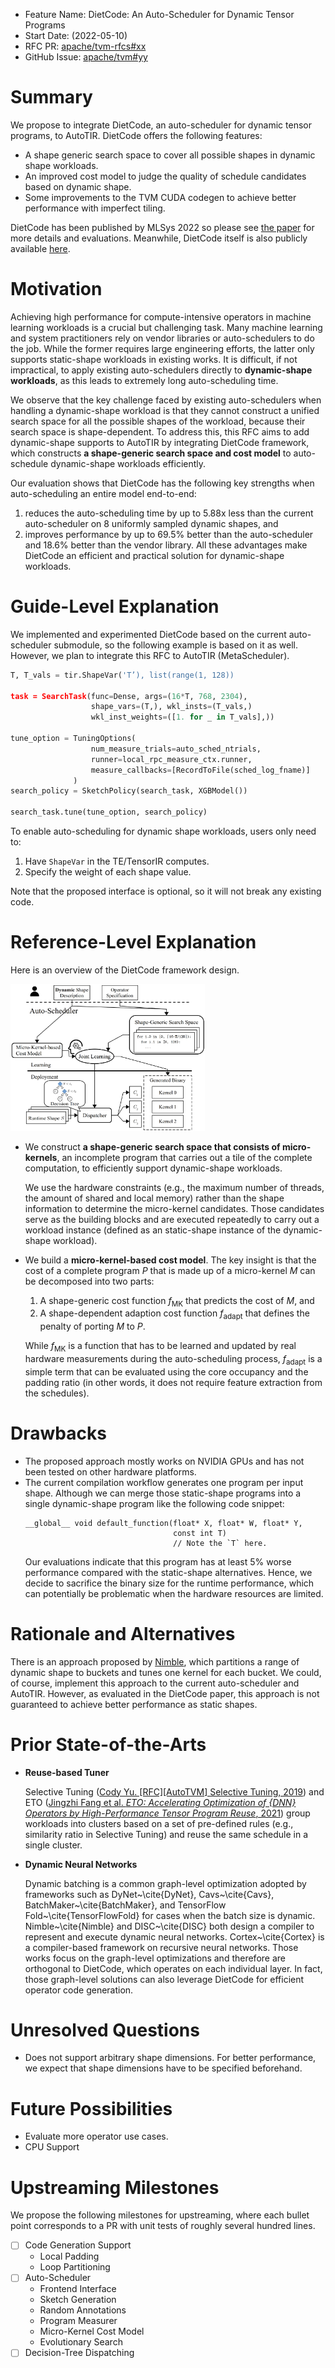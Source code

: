 - Feature Name: DietCode: An Auto-Scheduler for Dynamic Tensor Programs
- Start Date: (2022-05-10)
- RFC PR: [apache/tvm-rfcs#xx](https://github.com/apache/tvm-rfcs/pull/xx)
- GitHub Issue: [apache/tvm#yy](https://github.com/apache/tvm/pull/yy)

# Summary
[summary]: #summary

We propose to integrate DietCode, an auto-scheduler for dynamic tensor programs,
to AutoTIR. DietCode offers the following features:
- A shape generic search space to cover all possible shapes in dynamic shape
  workloads.
- An improved cost model to judge the quality of schedule candidates based on
  dynamic shape.
- Some improvements to the TVM CUDA codegen to achieve better performance with
  imperfect tiling.

DietCode has been published by MLSys 2022 so please see [the
paper](https://proceedings.mlsys.org/paper/2022/hash/fa7cdfad1a5aaf8370ebeda47a1ff1c3-Abstract.html)
for more details and evaluations. Meanwhile, DietCode itself is also publicly
available [here](https://github.com/UofT-EcoSystem/DietCode).

# Motivation
[motivation]: #motivation

Achieving high performance for compute-intensive operators in machine learning
workloads is a crucial but challenging task. Many machine learning and system
practitioners rely on vendor libraries or auto-schedulers to do the job. While
the former requires large engineering efforts, the latter only supports
static-shape workloads in existing works. It is difficult, if not impractical,
to apply existing auto-schedulers directly to **dynamic-shape workloads**, as
this leads to extremely long auto-scheduling time.

We observe that the key challenge faced by existing auto-schedulers when
handling a dynamic-shape workload is that they cannot construct a unified search
space for all the possible shapes of the workload, because their search space is
shape-dependent. To address this, this RFC aims to add dynamic-shape supports to
AutoTIR by integrating DietCode framework, which constructs **a shape-generic
search space and cost model** to auto-schedule dynamic-shape workloads
efficiently.

Our evaluation shows that DietCode has the following key strengths when
auto-scheduling an entire model end-to-end: 

1. reduces the auto-scheduling time by up to 5.88x less than the current
auto-scheduler on 8 uniformly sampled dynamic shapes, and
1. improves performance by up to 69.5% better than the auto-scheduler and 18.6%
better than the vendor library. All these advantages make DietCode an efficient
and practical solution for dynamic-shape workloads.


# Guide-Level Explanation
[guide-level-explanation]: #guide-level-explanation

We implemented and experimented DietCode based on the current auto-scheduler
submodule, so the following example is based on it as well. However, we plan to
integrate this RFC to AutoTIR (MetaScheduler).

```Python
T, T_vals = tir.ShapeVar('T’), list(range(1, 128))

task = SearchTask(func=Dense, args=(16*T, 768, 2304),
                  shape_vars=(T,), wkl_insts=(T_vals,)
                  wkl_inst_weights=([1. for _ in T_vals],))

tune_option = TuningOptions(
                  num_measure_trials=auto_sched_ntrials,
                  runner=local_rpc_measure_ctx.runner,
                  measure_callbacks=[RecordToFile(sched_log_fname)]
              )
search_policy = SketchPolicy(search_task, XGBModel())

search_task.tune(tune_option, search_policy)
```

To enable auto-scheduling for dynamic shape workloads, users only need to:
1. Have `ShapeVar` in the TE/TensorIR computes.
1. Specify the weight of each shape value.

Note that the proposed interface is optional, so it will not break any existing
code.


# Reference-Level Explanation
[reference-level-explanation]: #reference-level-explanation

Here is an overview of the DietCode framework design.

<img src="./docs/figures/DietCode.jpg" width="61.8%" />

- We construct **a shape-generic search space that consists of micro-kernels**,
  an incomplete program that carries out a tile of the complete computation, to
  efficiently support dynamic-shape workloads. 
  
  We use the hardware constraints (e.g., the maximum number of threads, the
  amount of shared and local memory) rather than the shape information to
  determine the micro-kernel candidates. Those candidates serve as the building
  blocks and are executed repeatedly to carry out a workload instance (defined
  as an static-shape instance of the dynamic-shape workload).
- We build a **micro-kernel-based cost model**. The key insight is that the cost
  of a complete program *P* that is made up of a micro-kernel *M* can be
  decomposed into two parts: 
  
  1. A shape-generic cost function *f*<sub>MK</sub> that predicts the cost of
     *M*, and
  1. A shape-dependent adaption cost function *f*<sub>adapt</sub> that defines
     the penalty of porting *M* to *P*.
  
  While *f*<sub>MK</sub> is a function that has to be learned and updated by
  real hardware measurements during the auto-scheduling process,
  *f*<sub>adapt</sub> is a simple term that can be evaluated using the core
  occupancy and the padding ratio (in other words, it does not require feature
  extraction from the schedules).

# Drawbacks
[drawbacks]: #drawbacks

- The proposed approach mostly works on NVIDIA GPUs and has not been tested on
  other hardware platforms.
- The current compilation workflow generates one program per input shape.
  Although we can merge those static-shape programs into a single dynamic-shape
  program like the following code snippet:
  ```CUDA
  __global__ void default_function(float* X, float* W, float* Y,
                                   const int T)
                                   // Note the `T` here.
  ```
  Our evaluations indicate that this program has at least 5% worse performance
  compared with the static-shape alternatives. Hence, we decide to sacrifice the
  binary size for the runtime performance, which can potentially be problematic
  when the hardware resources are limited.

# Rationale and Alternatives
[rationale-and-alternatives]: #rationale-and-alternatives

There is an approach proposed by [Nimble](https://arxiv.org/pdf/2006.03031.pdf),
which partitions a range of dynamic shape to buckets and tunes one kernel for
each bucket. We could, of course, implement this approach to the current
auto-scheduler and AutoTIR. However, as evaluated in the DietCode paper, this
approach is not guaranteed to achieve better performance as static shapes.

# Prior State-of-the-Arts
[prior-sotas]: #prior-sotas

- **Reuse-based Tuner** 

  Selective Tuning ([Cody Yu. \[RFC\]\[AutoTVM\] Selective Tuning,
  2019](https://github.com/apache/incubator-tvm/issues/4188)) and ETO ([Jingzhi
  Fang et al. *ETO: Accelerating Optimization of {DNN} Operators by
  High-Performance Tensor Program Reuse*,
  2021](http://www.vldb.org/pvldb/vol15/p183-chen.pdf)) group workloads into
  clusters based on a set of pre-defined rules (e.g., similarity ratio in
  Selective Tuning) and reuse the same schedule in a single cluster.

- **Dynamic Neural Networks**

  Dynamic batching is a common graph-level optimization adopted by frameworks
  such as DyNet~\cite{DyNet}, Cavs~\cite{Cavs}, BatchMaker~\cite{BatchMaker},
  and TensorFlow Fold~\cite{TensorFlowFold} for cases when the batch size is
  dynamic. Nimble~\cite{Nimble} and DISC~\cite{DISC} both design a compiler to
  represent and execute dynamic neural networks. Cortex~\cite{Cortex} is a
  compiler-based framework on recursive neural networks. Those works focus on
  the graph-level optimizations and therefore are orthogonal to DietCode, which
  operates on each individual layer. In fact, those graph-level solutions can
  also leverage DietCode for efficient operator code generation.

# Unresolved Questions
[unresolved-questions]: #unresolved-questions

- Does not support arbitrary shape dimensions. For better performance, we expect
  that shape dimensions have to be specified beforehand.

# Future Possibilities
[future-possibilities]: #future-possibilities

- Evaluate more operator use cases.
- CPU Support

# Upstreaming Milestones

We propose the following milestones for upstreaming, where each bullet point
corresponds to a PR with unit tests of roughly several hundred lines.

- [ ] Code Generation Support
  - Local Padding
  - Loop Partitioning
- [ ] Auto-Scheduler
  - Frontend Interface
  - Sketch Generation
  - Random Annotations
  - Program Measurer
  - Micro-Kernel Cost Model
  - Evolutionary Search
- [ ] Decision-Tree Dispatching
